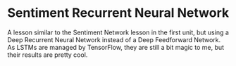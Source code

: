 # Sentiment Recurrent Neural Network

A lesson similar to the Sentiment Network lesson in the first unit, but using a Deep Recurrent Neural Network instead of a Deep Feedforward Network. As LSTMs are managed by TensorFlow, they are still a bit magic to me, but their results are pretty cool.